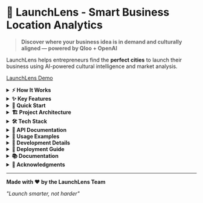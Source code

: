 ﻿# 🚀 LaunchLens - Smart Business Location Analytics

> **Discover where your business idea is in demand and culturally aligned — powered by Qloo + OpenAI**

LaunchLens helps entrepreneurs find the **perfect cities** to launch their business using AI-powered cultural intelligence and market analysis.

[LaunchLens Demo](https://launchlens-nine.vercel.app)

<details>
<summary><strong>⚡ How It Works</strong></summary>

1. **Enter your business idea** → "Coffee shop" or "Yoga studio"
2. **Choose your scope** → Analyze entire countries or specific states  
3. **Get AI insights** → Ranked cities with cultural intelligence data
4. **Take action** → Download reports, find local contacts, launch smart

</details>

<details>
<summary><strong>✨ Key Features</strong></summary>

🎯 **Smart Location Analysis** - Find cities where your business will thrive  
🌟 **Cultural Intelligence** - Match your business to local preferences  
📊 **AI-Powered Insights** - Get personalized market strategies  
🔐 **Secure & Private** - Your business ideas stay confidential  

### 📋 Full Feature Details

#### 🎯 **Smart Location Analysis**
- **Country & State Reports**: Analyze opportunities across entire countries or focus on specific states
- **Cultural Intelligence**: Leverage Qloo's cultural data to find markets aligned with your business
- **Demand Scoring**: AI-powered scoring system for audience match and general demand

#### 🌟 **Business Intelligence**
- **Local Ecosystem Mapping**: Find relevant influencers, suppliers, and real estate agents
- **Popular Places Discovery**: Identify high-traffic locations for brand visibility
- **GPT-Powered Insights**: Get personalized business pitches and market strategies

#### 📊 **Analytics & Reporting**
- **Interactive Dashboard**: Browse through top cities with detailed breakdowns
- **Report History**: Save and revisit previous analyses
- **PDF Export**: Download summary or detailed reports for offline use

#### 🔐 **User Management**
- **Secure Authentication**: JWT-based user registration and login
- **Personal History**: Track all your business analyses over time
- **Session Management**: Secure token-based authentication

</details>

<details>
<summary><strong>🚀 Quick Start</strong></summary>

**Prerequisites:** Node.js 18+, Python 3.8+, MySQL 8.0+, API Keys (Qloo + OpenAI)

```bash
# 1. Clone & Setup Backend
git clone https://github.com/yourusername/launchlens.git
cd launchlens/Qloo-launchlens/Backend
pip install -r requirements.txt
python run.py

# 2. Setup Frontend (new terminal)
cd ../Frontend
npm install
npm run dev
```

### 🔧 Detailed Setup Instructions

#### Prerequisites
- **Node.js** 18+ and npm
- **Python** 3.8+
- **MySQL** 8.0+
- **API Keys**: Qloo API, OpenAI API

#### 1. Clone the Repository
```bash
git clone https://github.com/yourusername/launchlens.git
cd launchlens
```

#### 2. Backend Setup
```bash
cd Qloo-launchlens/Backend

# Install dependencies
pip install -r requirements.txt

# Set up environment variables
cp .env.example .env
# Edit .env with your configuration

# Run the server
python run.py
```

#### 3. Frontend Setup
```bash
cd Qloo-launchlens/Frontend

# Install dependencies
npm install

# Start development server
npm run dev
```

#### 4. Environment Configuration

Create `.env` file in `Qloo-launchlens/Backend/`:
```env
# Database
MYSQL_HOST=your_host
MYSQL_DB=your_db
MYSQL_USER=your_user
MYSQL_PASSWORD=your_password
MYSQL_PORT=your_port

# Security
SECRET_KEY=your-secret-key-here

# External APIs
QLOO_API_KEY=your-qloo-api-key
OPENAI_API_KEY=your-openai-api-key
```

</details>

<details>
<summary><strong>🏗️ Project Architecture</strong></summary>

```
LaunchLens/
├── Qloo-launchlens/
│   ├── Backend/           # FastAPI server
│   │   ├── run.py        # Main application
│   │   └── requirements.txt
│   └── Frontend/         # React frontend
│       ├── src/
│       │   ├── components/
│       │   ├── config/   # API configuration
│       │   └── lib/
│       └── package.json
└── authwith/             # Alternative auth implementation
```

</details>

<details>
<summary><strong>🛠️ Tech Stack</strong></summary>

**Frontend:** React 18 + Vite + Tailwind CSS  
**Backend:** FastAPI + MySQL + JWT Auth  
**AI/APIs:** OpenAI + Qloo Cultural Intelligence  

### 💻 Full Tech Stack Details

#### Frontend
- **⚛️ React 18** - Modern UI framework
- **⚡ Vite** - Lightning-fast build tool
- **🎨 Tailwind CSS** - Utility-first styling
- **🎯 Lucide React** - Beautiful icons
- **📱 React Router** - Client-side routing

#### Backend
- **🚀 FastAPI** - High-performance Python API
- **🗄️ MySQL** - Relational database
- **🔐 JWT** - Secure authentication
- **🤖 OpenAI API** - AI-powered insights
- **🎭 Qloo API** - Cultural intelligence data

#### Infrastructure
- **🔧 MySQL Connector** - Database integration
- **🔒 Passlib** - Password hashing
- **📡 CORS** - Cross-origin resource sharing

</details>

<details>
<summary><strong>📖 API Documentation</strong></summary>

### Authentication Endpoints
- `POST /register` - Create new user account
- `POST /login` - Authenticate user
- `GET /me` - Get current user info

### Business Analysis
- `POST /analyze` - Analyze business idea for location
- `GET /countries` - Get available countries
- `GET /states/{country_id}` - Get states for country

### Report Management
- `GET /history` - Get user's report history  
- `GET /history/select/{history_id}` - Get specific report data

</details>

<details>
<summary><strong>🎯 Usage Examples</strong></summary>

### Analyze a Yoga Studio in California
```javascript
const response = await fetch('/analyze', {
  method: 'POST',
  headers: {
    'Authorization': 'Bearer your-jwt-token',
    'Content-Type': 'application/json'
  },
  body: JSON.stringify({
    idea: 'Yoga Studio',
    report_type: 'state',
    country: 'United States',
    state: 'California'
  })
});
```

### Get Report History
```javascript
const history = await fetch('/history', {
  headers: { 'Authorization': 'Bearer your-jwt-token' }
});
```

</details>

<details>
<summary><strong>🔧 Development Details</strong></summary>

### Project Structure
```
src/
├── components/
│   ├── ui/           # Reusable UI components
│   ├── Login.jsx     # Authentication
│   ├── Register.jsx  # User registration
│   └── Sidebar.jsx   # Report history
├── config/
│   └── api.js        # Centralized API configuration
└── lib/
    └── utils.js      # Utility functions
```

### Key Components
- **App.jsx** - Main application logic and routing
- **SearchableSelect** - Custom dropdown with search
- **Sidebar** - Report history management
- **MainAppUI** - Core analysis dashboard

</details>

<details>
<summary><strong>🚀 Deployment Guide</strong></summary>

### Backend Deployment
1. Set up MySQL database
2. Configure environment variables
3. Install dependencies: `pip install -r requirements.txt`
4. Run: `python run.py`

### Frontend Deployment
1. Build production bundle: `npm run build`
2. Deploy `dist/` folder to your hosting service
3. Configure API base URL in `src/config/api.js`

### Recommended Hosting
- **Backend**: Railway, Render, or Heroku
- **Frontend**: Vercel, Netlify, or GitHub Pages
- **Database**: PlanetScale, Railway MySQL, or AWS RDS

</details>

<details>
<summary><strong>📚 Documentation</strong></summary>

- **[Features Guide](docs/FEATURES.md)** - Simple explanation of all features
- **[User Flow](docs/USER_FLOW.md)** - Complete user journey walkthrough
- **[API Reference](docs/API.md)** - Technical API documentation

</details>

<details>
<summary><strong>🎉 Acknowledgments</strong></summary>

- **Qloo** for cultural intelligence data
- **OpenAI** for AI-powered insights
- **FastAPI** team for the amazing framework
- **React** team for the UI framework

</details>

---

**Made with ❤️ by the LaunchLens Team**

*"Launch smarter, not harder"*
